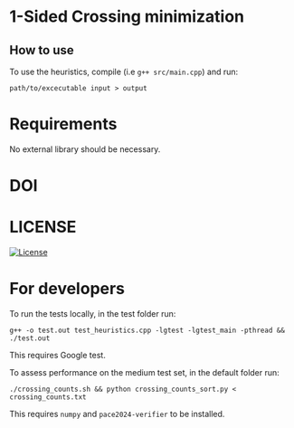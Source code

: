 # 1-Sided Crossing minimization
## How to use
To use the heuristics, compile (i.e `g++ src/main.cpp`) and run:
```
path/to/excecutable input > output
```

# Requirements
No external library should be necessary.

# DOI

# LICENSE
[![License](http://img.shields.io/:license-mit-blue.svg?style=flat-square)](http://badges.mit-license.org)

# For developers
To run the tests locally, in the test folder run:
```
g++ -o test.out test_heuristics.cpp -lgtest -lgtest_main -pthread && ./test.out
```
This requires Google test.

To assess performance on the medium test set, in the default folder run:
```
./crossing_counts.sh && python crossing_counts_sort.py < crossing_counts.txt
```
This requires `numpy` and `pace2024-verifier` to be installed.
